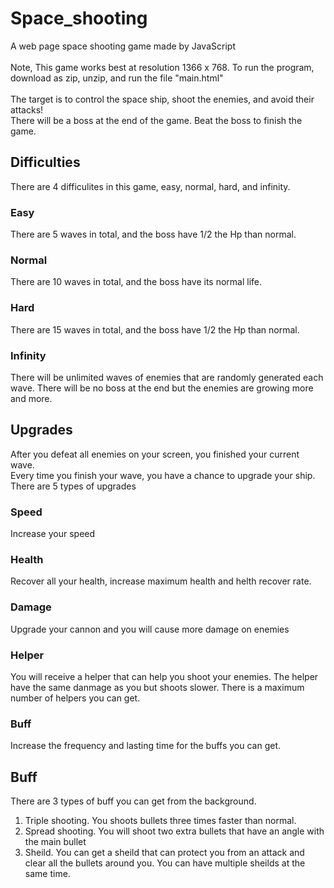 # Space_shooting
A web page space shooting game made by JavaScript
<br>
<br>
Note, This game works best at resolution 1366 x 768.
To run the program, download as zip, unzip, and run the file "main.html"
<br>
<br>
The target is to control the space ship, shoot the enemies, and avoid their attacks!
<br>
There will be a boss at the end of the game. Beat the boss to finish the game.
<br>

## Difficulties
There are 4 difficulites in this game, easy, normal, hard, and infinity.
<br>
### Easy
There are 5 waves in total, and the boss have 1/2 the Hp than normal.

### Normal
There are 10 waves in total, and the boss have its normal life.

### Hard
There are 15 waves in total, and the boss have 1/2 the Hp than normal.

### Infinity
There will be unlimited waves of enemies that are randomly generated each wave. There will be no boss at the end but the enemies are growing more and more.

## Upgrades
After you defeat all enemies on your screen, you finished your current wave.
<br>
Every time you finish your wave, you have a chance to upgrade your ship. There are 5 types of upgrades
### Speed
Increase your speed
### Health
Recover all your health, increase maximum health and helth recover rate.
### Damage
Upgrade your cannon and you will cause more damage on enemies
### Helper
You will receive a helper that can help you shoot your enemies. The helper have the same danmage as you but shoots slower. There is a maximum number of helpers you can get.
### Buff
Increase the frequency and lasting time for the buffs you can get.
<br>
## Buff
There are 3 types of buff you can get from the background.
<br>
1. Triple shooting. You shoots bullets three times faster than normal.
2. Spread shooting. You will shoot two extra bullets that have an angle with the main bullet
3. Sheild. You can get a sheild that can protect you from an attack and clear all the bullets around you. You can have multiple sheilds at the same time.

